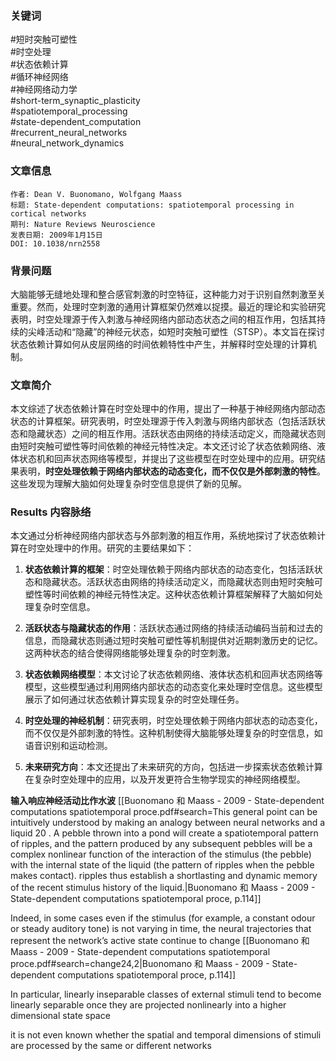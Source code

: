 ### 关键词

#短时突触可塑性  
#时空处理  
#状态依赖计算  
#循环神经网络  
#神经网络动力学  
#short-term_synaptic_plasticity  
#spatiotemporal_processing  
#state-dependent_computation  
#recurrent_neural_networks  
#neural_network_dynamics

### 文章信息

```
作者: Dean V. Buonomano, Wolfgang Maass  
标题: State-dependent computations: spatiotemporal processing in cortical networks 
期刊: Nature Reviews Neuroscience  
发表日期: 2009年1月15日  
DOI: 10.1038/nrn2558  
```

### 背景问题

大脑能够无缝地处理和整合感官刺激的时空特征，这种能力对于识别自然刺激至关重要。然而，处理时空刺激的通用计算框架仍然难以捉摸。最近的理论和实验研究表明，时空处理源于传入刺激与神经网络内部动态状态之间的相互作用，包括其持续的尖峰活动和“隐藏”的神经元状态，如短时突触可塑性（STSP）。本文旨在探讨状态依赖计算如何从皮层网络的时间依赖特性中产生，并解释时空处理的计算机制。

### 文章简介

本文综述了状态依赖计算在时空处理中的作用，提出了一种基于神经网络内部动态状态的计算框架。研究表明，时空处理源于传入刺激与网络内部状态（包括活跃状态和隐藏状态）之间的相互作用。活跃状态由网络的持续活动定义，而隐藏状态则由短时突触可塑性等时间依赖的神经元特性决定。本文还讨论了状态依赖网络、液体状态机和回声状态网络等模型，并提出了这些模型在时空处理中的应用。研究结果表明，​**时空处理依赖于网络内部状态的动态变化，而不仅仅是外部刺激的特性**。这些发现为理解大脑如何处理复杂时空信息提供了新的见解。

### Results 内容脉络

本文通过分析神经网络内部状态与外部刺激的相互作用，系统地探讨了状态依赖计算在时空处理中的作用。研究的主要结果如下：

1. ​**状态依赖计算的框架**：时空处理依赖于网络内部状态的动态变化，包括活跃状态和隐藏状态。活跃状态由网络的持续活动定义，而隐藏状态则由短时突触可塑性等时间依赖的神经元特性决定。这种状态依赖计算框架解释了大脑如何处理复杂时空信息。
    
2. ​**活跃状态与隐藏状态的作用**：活跃状态通过网络的持续活动编码当前和过去的信息，而隐藏状态则通过短时突触可塑性等机制提供对近期刺激历史的记忆。这两种状态的结合使得网络能够处理复杂的时空刺激。
    
3. ​**状态依赖网络模型**：本文讨论了状态依赖网络、液体状态机和回声状态网络等模型，这些模型通过利用网络内部状态的动态变化来处理时空信息。这些模型展示了如何通过状态依赖计算实现复杂的时空处理任务。
    
4. ​**时空处理的神经机制**：研究表明，时空处理依赖于网络内部状态的动态变化，而不仅仅是外部刺激的特性。这种机制使得大脑能够处理复杂的时空信息，如语音识别和运动检测。
    
5. ​**未来研究方向**：本文还提出了未来研究的方向，包括进一步探索状态依赖计算在复杂时空处理中的应用，以及开发更符合生物学现实的神经网络模型。

**输入响应神经活动比作水波**
[[Buonomano 和 Maass - 2009 - State-dependent computations spatiotemporal proce.pdf#search=This general point can be intuitively understood by making an analogy between neural networks and a liquid 20 . A pebble thrown into a pond will create a spatiotemporal pattern of ripples, and the pattern produced by any subsequent pebbles will be a complex nonlinear function of the interaction of the stimulus (the pebble) with the internal state of the liquid (the pattern of ripples when the pebble makes contact). ripples thus establish a shortlasting and dynamic memory of the recent stimulus history of the liquid.|Buonomano 和 Maass - 2009 - State-dependent computations spatiotemporal proce, p.114]]

Indeed, in some cases even if the stimulus (for example, a constant odour or steady auditory tone) is not varying in time, the neural trajectories that represent the network’s active state continue to change
[[Buonomano 和 Maass - 2009 - State-dependent computations spatiotemporal proce.pdf#search=change24,2|Buonomano 和 Maass - 2009 - State-dependent computations spatiotemporal proce, p.114]]

 In particular, linearly inseparable classes of external stimuli tend to become linearly separable once they are projected nonlinearly into a higher dimensional state space

it is not even known whether the spatial and temporal dimensions of stimuli are processed by the same or different networks